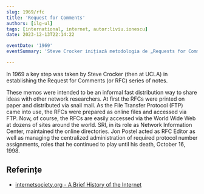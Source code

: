 ```yaml
---
slug: 1969/rfc
title: 'Request for Comments'
authors: [ilg-ul]
tags: [international, internet, autor:liviu.ionescu]
date: 2023-12-13T22:14:22

eventDate: '1969'
eventSummary: 'Steve Crocker inițiază metodologia de „Requests for Comments”'

---
```


In 1969 a key step was taken by Steve Crocker (then at UCLA) in establishing the Request for Comments (or RFC) series of notes.

<!-- truncate -->

These memos were intended to be an informal fast distribution way to share ideas with other network researchers. At first the RFCs were printed on paper and distributed via snail mail. As the File Transfer Protocol (FTP) came into use, the RFCs were prepared as online files and accessed via FTP. Now, of course, the RFCs are easily accessed via the World Wide Web at dozens of sites around the world. SRI, in its role as Network Information Center, maintained the online directories. Jon Postel acted as RFC Editor as well as managing the centralized administration of required protocol number assignments, roles that he continued to play until his death, October 16, 1998.

## Referințe

- [internetsociety.org - A Brief History of the Internet](https://www.internetsociety.org/internet/history-internet/brief-history-internet/)
